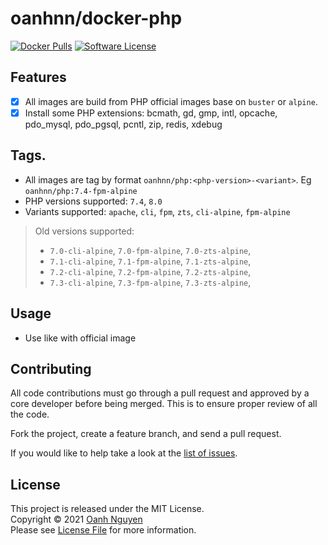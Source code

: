 # oanhnn/docker-php

[![Docker Pulls](https://img.shields.io/docker/pulls/oanhnn/php)](https://hub.docker.com/r/oanhnn/php)
[![Software License](https://img.shields.io/github/license/oanhnn/docker-php.svg)](LICENSE)

## Features

- [x] All images are build from PHP official images base on `buster` or `alpine`.
- [x] Install some PHP extensions: bcmath, gd, gmp, intl, opcache, pdo_mysql, pdo_pgsql, pcntl, zip, redis, xdebug

## Tags.

- All images are tag by format `oanhnn/php:<php-version>-<variant>`. Eg `oanhnn/php:7.4-fpm-alpine`
- PHP versions supported: `7.4`, `8.0`
- Variants supported: `apache`, `cli`, `fpm`, `zts`, `cli-alpine`, `fpm-alpine`

> Old versions supported:
> - `7.0-cli-alpine`, `7.0-fpm-alpine`, `7.0-zts-alpine`,
> - `7.1-cli-alpine`, `7.1-fpm-alpine`, `7.1-zts-alpine`, 
> - `7.2-cli-alpine`, `7.2-fpm-alpine`, `7.2-zts-alpine`, 
> - `7.3-cli-alpine`, `7.3-fpm-alpine`, `7.3-zts-alpine`, 

## Usage

- Use like with official image

## Contributing

All code contributions must go through a pull request and approved by a core developer before being merged. 
This is to ensure proper review of all the code.

Fork the project, create a feature branch, and send a pull request.

If you would like to help take a look at the [list of issues](https://github.com/oanhnn/docker-php/issues).

## License

This project is released under the MIT License.   
Copyright © 2021 [Oanh Nguyen](https://github.com/oanhnn)   
Please see [License File](./LICENSE) for more information.
